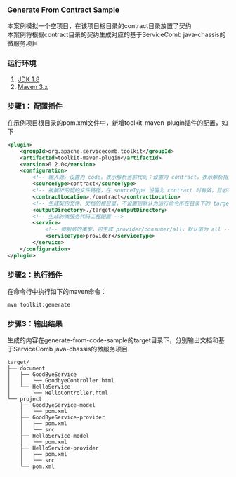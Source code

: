 ### Generate From Contract Sample
本案例模拟一个空项目，在该项目根目录的contract目录放置了契约  
本案例将根据contract目录的契约生成对应的基于ServiceComb java-chassis的微服务项目

### 运行环境
1. [JDK 1.8](http://www.oracle.com/technetwork/java/javase/downloads/jdk8-downloads-2133151.html)
2. [Maven 3.x](https://maven.apache.org/install.html)

### 步骤1： 配置插件
在示例项目根目录的pom.xml文件中，新增toolkit-maven-plugin插件的配置，如下
```xml
<plugin>
    <groupId>org.apache.servicecomb.toolkit</groupId>
    <artifactId>toolkit-maven-plugin</artifactId>
    <version>0.2.0</version>
    <configuration>
        <!-- 输入源。设置为 code，表示解析当前代码；设置为 contract，表示解析指定目录的契约文件。不设置则默认为 code -->
        <sourceType>contract</sourceType>
        <!-- 被解析的契约文件路径，在 sourceType 设置为 contract 时有效，且必须设置 -->
        <contractLocation>./contract</contractLocation>
        <!-- 生成契约文件、文档的根目录，不设置则默认为运行命令所在目录下的 target 目录，生成的微服务工程在 project 目录，契约文件在 contract 目录，文档在 document 目录 -->
        <outputDirectory>./target</outputDirectory>
        <!-- 生成的微服务代码工程配置 -->
        <service>
            <!-- 微服务的类型，可生成 provider/consumer/all，默认值为 all -->
            <serviceType>provider</serviceType>
        </service>
    </configuration>
</plugin>

```

### 步骤2：执行插件
在命令行中执行如下的maven命令：
```
mvn toolkit:generate
```

### 步骤3：输出结果
生成的内容在generate-from-code-sample的target目录下，分别输出文档和基于ServiceComb java-chassis的微服务项目
```
target/
├── document
│   ├── GoodByeService
│   │   └── GoodbyeController.html
│   └── HelloService
│       └── HelloController.html
└── project
    ├── GoodByeService-model
    │   └── pom.xml
    ├── GoodByeService-provider
    │   ├── pom.xml
    │   └── src
    ├── HelloService-model
    │   └── pom.xml
    ├── HelloService-provider
    │   ├── pom.xml
    │   └── src
    └── pom.xml
```